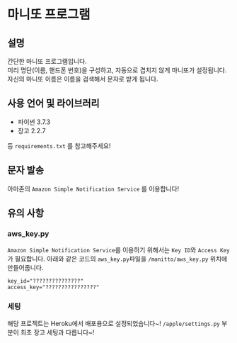# 마니또 프로그램
## 설명
간단한 마니또 프로그램입니다.  
미리 명단(이름, 핸드폰 번호)을 구성하고, 자동으로 겹치지 않게 마니또가 설정됩니다.  
자신의 마니또 이름은 이름을 검색해서 문자로 받게 됩니다.  

## 사용 언어 및 라이브러리
- 파이썬 3.7.3
- 장고 2.2.7

등 ```requirements.txt``` 를 참고해주세요!

## 문자 발송
아마존의 ```Amazon Simple Notification Service``` 를 이용합니다!

## 유의 사항

### aws_key.py

```Amazon Simple Notification Service```를 이용하기 위해서는 ```Key ID```와 ```Access Key```가 필요합니다. 아래와 같은 코드의 ```aws_key.py```파일을 ```/manitto/aws_key.py``` 위치에 만들어줍니다.

```
key_id="???????????????"  
access_key="????????????????"
```

### 세팅
해당 프로젝트는 Heroku에서 배포용으로 설정되었습니다~! ```/apple/settings.py``` 부분이 최초 장고 세팅과 다릅니다~!